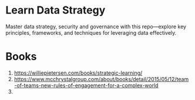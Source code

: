 # Learn Data Strategy
Master data strategy, security and governance with this repo—explore key principles, frameworks, and techniques for leveraging data effectively.


# Books
1. https://williepietersen.com/books/strategic-learning/
2. https://www.mcchrystalgroup.com/about/books/detail/2015/05/12/team-of-teams-new-rules-of-engagement-for-a-complex-world
3. 
